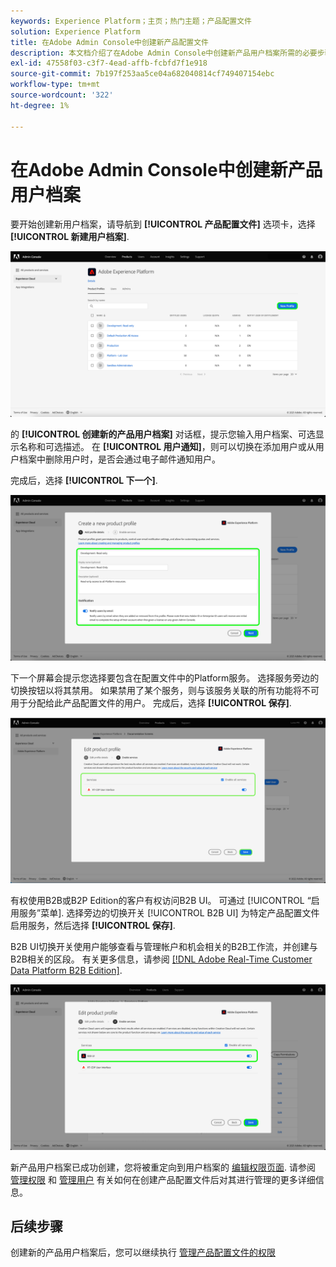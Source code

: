 ```yaml
---
keywords: Experience Platform；主页；热门主题；产品配置文件
solution: Experience Platform
title: 在Adobe Admin Console中创建新产品配置文件
description: 本文档介绍了在Adobe Admin Console中创建新产品用户档案所需的必要步骤。 要开始创建新配置文件，请导航到产品配置文件选项卡，然后单击新建配置文件。
exl-id: 47558f03-c3f7-4ead-affb-fcbfd7f1e918
source-git-commit: 7b197f253aa5ce04a682040814cf749407154ebc
workflow-type: tm+mt
source-wordcount: '322'
ht-degree: 1%

---
```


# 在Adobe Admin Console中创建新产品用户档案

要开始创建新用户档案，请导航到 **[!UICONTROL 产品配置文件]** 选项卡，选择 **[!UICONTROL 新建用户档案]**.

![新配置文件](../images/new-profile.png)

的 **[!UICONTROL 创建新的产品用户档案]** 对话框，提示您输入用户档案、可选显示名称和可选描述。 在 **[!UICONTROL 用户通知]**，则可以切换在添加用户或从用户档案中删除用户时，是否会通过电子邮件通知用户。

完成后，选择 **[!UICONTROL 下一个]**.

![create-new-product-profile](../images/create-new-product-profile.png)

下一个屏幕会提示您选择要包含在配置文件中的Platform服务。 选择服务旁边的切换按钮以将其禁用。 如果禁用了某个服务，则与该服务关联的所有功能将不可用于分配给此产品配置文件的用户。 完成后，选择 **[!UICONTROL 保存]**.

![enable-services](../images/enable-services.png)

有权使用B2B或B2P Edition的客户有权访问B2B UI。 可通过 [!UICONTROL “启用服务”菜单]. 选择旁边的切换开关 [!UICONTROL B2B UI] 为特定产品配置文件启用服务，然后选择 **[!UICONTROL 保存]**.

B2B UI切换开关使用户能够查看与管理帐户和机会相关的B2B工作流，并创建与B2B相关的区段。 有关更多信息，请参阅 [[!DNL Adobe Real-Time Customer Data Platform B2B Edition]](../../rtcdp/b2b-overview.md).

![enable-b2b](../images/enable-b2b.png)

新产品用户档案已成功创建，您将被重定向到用户档案的 [编辑权限页面](#edit-permissions). 请参阅 [管理权限](#manage-permissions-for-a-product-profile) 和 [管理用户](#manage-users-for-a-product-profile) 有关如何在创建产品配置文件后对其进行管理的更多详细信息。

## 后续步骤

创建新的产品用户档案后，您可以继续执行 [管理产品配置文件的权限](permissions.md)
